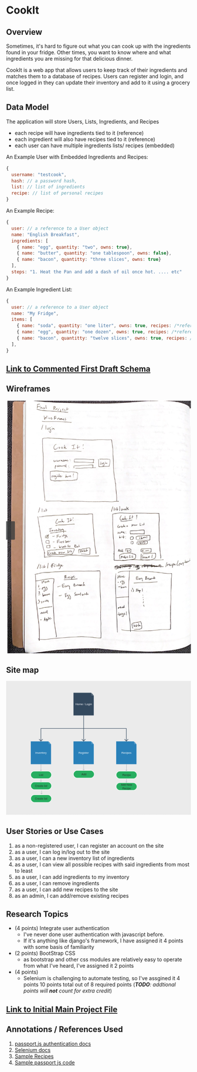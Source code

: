# CookIt

## Overview

Sometimes, it's hard to figure out what you can cook up with the ingredients found in your fridge. Other times, you want to know
where and what ingredients you are missing for that delicious dinner. 

CookIt is a web app that allows users to keep track of their ingredients and matches them to a database of recipes. Users can register and login, and once logged in they can update their inventory and add to it using a grocery list. 


## Data Model

The application will store Users, Lists, Ingredients, and Recipes

* each recipe will have ingredients tied to it (reference)
* each ingredient will also have recipes tied to it (reference)
* each user can have multiple ingredients lists/ recipes (embedded)


An Example User with Embedded Ingredients and Recipes:

```javascript
{
  username: "testcook",
  hash: // a password hash,
  list: // list of ingredients
  recipe: // list of personal recipes 
}
```

An Example Recipe:

```javascript
{
  user: // a reference to a User object
  name: "English Breakfast",
  ingredients: [
    { name: "egg", quantity: "two", owns: true},
    { name: "butter", quantity: "one tablespoon", owns: false},
    { name: "bacon", quantitty: "three slices", owns: true}
  ],
  steps: "1. Heat the Pan and add a dash of oil once hot. .... etc"
}

```

An Example Ingredient List:

```javascript
{
  user: // a reference to a User object
  name: "My Fridge",
  items: [
    { name: "soda", quantity: "one liter", owns: true, recipes: /*reference to list of recipes w/ this item */ },
    { name: "egg", quantity: "one dozen", owns: true, recipes: /*reference to recipes w/ this item */},
    { name: "bacon", quantitty: "twelve slices", owns: true, recipes: /*reference to recipes w/ this item */ }
  ],
}
```

## [Link to Commented First Draft Schema](db.js) 

## Wireframes

![wireframe](wireframes.PNG)

## Site map

![sitemap](sitemap.PNG)

## User Stories or Use Cases

1. as a non-registered user, I can register an account on the site
2. as a user, I can log in/log out to the site
3. as a user, I can a new inventory list of ingredients
4. as a user, I can view all possible recipes with said ingredients from most to least
5. as a user, I can add ingredients to my inventory
6. as a user, I can remove ingredients
7. as a user, I can add new recipes to the site
8. as an admin, I can add/remove existing recipes

## Research Topics

* (4 points) Integrate user authentication
    * I've never done user authentication with javascript before.
    * If it's anything like django's framework, I have assigned it 4 points with some basis of familiarity
* (2 points) BootStrap CSS
    * as bootstrap and other css modules are relatively easy to operate from what I've heard, I've assigned it 2 points
* (4 points) 
    * Selenium is challenging to automate testing, so I've assgined it 4 points
10 points total out of 8 required points (___TODO__: addtional points will __not__ count for extra credit_)


## [Link to Initial Main Project File](app.js) 


## Annotations / References Used

1. [passport.js authentication docs](http://passportjs.org/docs) 
2. [Selenium docs](https://www.selenium.dev/documentation/en/)
3. [Sample Recipes](https://github.com/raywenderlich/recipes/blob/master/Recipes.json)
4. [Sample passport js code](https://mherman.org/blog/local-authentication-with-passport-and-express-4/)

